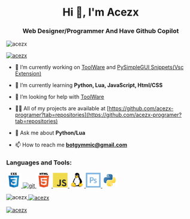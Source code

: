<h1 align="center">Hi 👋, I'm Acezx</h1>
<h3 align="center">Web Designer/Programmer And Have Github Copilot</h3>

<p align="left"> <img src="https://komarev.com/ghpvc/?username=acezx-programer&label=Profile%20views&color=0e75b6&style=flat" alt="acezx" /> </p>

<p align="left"> <a href="https://github.com/ryo-ma/github-profile-trophy"><img src="https://github-profile-trophy.vercel.app/?username=acezx-programer" alt="acezx" /></a> </p>

- 🔭 I’m currently working on [ToolWare](https://github.com/acezx-programer/ToolWare) and [PySimpleGUI Snippets(Vsc Extension)](https://github.com/acezx-programer/PySimpleGUI-Snippets)

- 🌱 I’m currently learning **Python, Lua, JavaScript, Html/CSS**

- 🤝 I’m looking for help with [ToolWare](https://github.com/acezx-programer/ToolWare)

- 👨‍💻 All of my projects are available at [https://github.com/acezx-programer?tab=repositories](https://github.com/acezx-programer?tab=repositories)

- 💬 Ask me about **Python/Lua**

- 📫 How to reach me **botgymmic@gmail.com**

<p align="left">
</p>

<h3 align="left">Languages and Tools:</h3>
<p align="left"> <a href="https://www.w3schools.com/css/" target="_blank" rel="noreferrer"> <img src="https://raw.githubusercontent.com/devicons/devicon/master/icons/css3/css3-original-wordmark.svg" alt="css3" width="40" height="40"/> </a> <a href="https://git-scm.com/" target="_blank" rel="noreferrer"> <img src="https://www.vectorlogo.zone/logos/git-scm/git-scm-icon.svg" alt="git" width="40" height="40"/> </a> <a href="https://www.w3.org/html/" target="_blank" rel="noreferrer"> <img src="https://raw.githubusercontent.com/devicons/devicon/master/icons/html5/html5-original-wordmark.svg" alt="html5" width="40" height="40"/> </a> <a href="https://developer.mozilla.org/en-US/docs/Web/JavaScript" target="_blank" rel="noreferrer"> <img src="https://raw.githubusercontent.com/devicons/devicon/master/icons/javascript/javascript-original.svg" alt="javascript" width="40" height="40"/> </a> <a href="https://www.linux.org/" target="_blank" rel="noreferrer"> <img src="https://raw.githubusercontent.com/devicons/devicon/master/icons/linux/linux-original.svg" alt="linux" width="40" height="40"/> </a> <a href="https://www.photoshop.com/en" target="_blank" rel="noreferrer"> <img src="https://raw.githubusercontent.com/devicons/devicon/master/icons/photoshop/photoshop-line.svg" alt="photoshop" width="40" height="40"/> </a> <a href="https://www.python.org" target="_blank" rel="noreferrer"> <img src="https://raw.githubusercontent.com/devicons/devicon/master/icons/python/python-original.svg" alt="python" width="40" height="40"/> </p>

<p><img align="left" src="https://github-readme-stats.vercel.app/api/top-langs?username=acezx-programer&show_icons=true&locale=en&layout=compact" alt="acezx" /></p>

<p>&nbsp;<img align="center" src="https://github-readme-stats.vercel.app/api?username=acezx-programer&show_icons=true&locale=en" alt="acezx" /></p>

<p><img align="center" src="https://github-readme-streak-stats.herokuapp.com/?user=acezx-programer&" alt="acezx" /></p>


